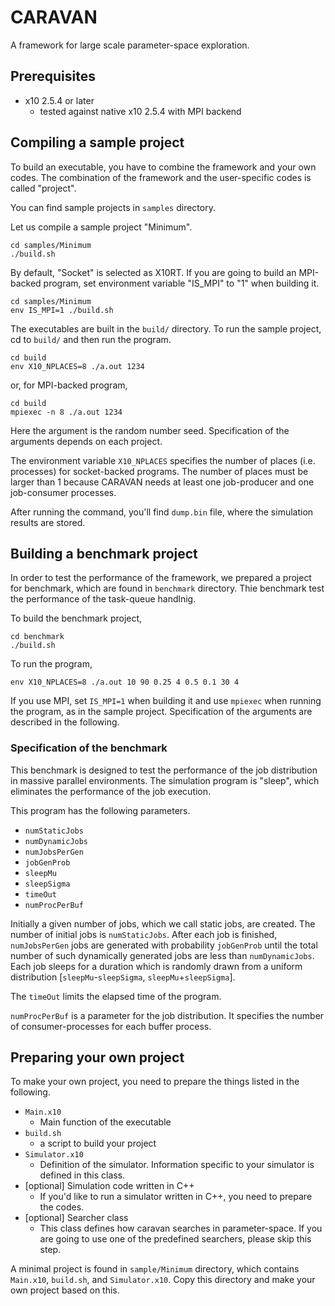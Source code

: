 
# CARAVAN

A framework for large scale parameter-space exploration.

## Prerequisites

- x10 2.5.4 or later
    - tested against native x10 2.5.4 with MPI backend

## Compiling a sample project

To build an executable, you have to combine the framework and your own codes.
The combination of the framework and the user-specific codes is called "project".

You can find sample projects in `samples` directory.

Let us compile a sample project "Minimum".

```
cd samples/Minimum
./build.sh
```

By default, "Socket" is selected as X10RT. If you are going to build an MPI-backed program, set environment variable "IS\_MPI" to "1" when building it.

```
cd samples/Minimum
env IS_MPI=1 ./build.sh
```

The executables are built in the `build/` directory. To run the sample project, cd to `build/` and then run the program.

```
cd build
env X10_NPLACES=8 ./a.out 1234
```

or, for MPI-backed program,

```
cd build
mpiexec -n 8 ./a.out 1234
```

Here the argument is the random number seed.
Specification of the arguments depends on each project.

The environment variable `X10_NPLACES` specifies the number of places (i.e. processes) for socket-backed programs.
The number of places must be larger than 1 because CARAVAN needs at least one job-producer and one job-consumer processes.

After running the command, you'll find `dump.bin` file, where the simulation results are stored.

## Building a benchmark project

In order to test the performance of the framework, we prepared a project for benchmark, which are found in `benchmark` directory.
Thie benchmark test the performance of the task-queue handlnig.

To build the benchmark project,

```
cd benchmark
./build.sh
```

To run the program,

```
env X10_NPLACES=8 ./a.out 10 90 0.25 4 0.5 0.1 30 4
```

If you use MPI, set `IS_MPI=1` when building it and use `mpiexec` when running the program, as in the sample project.
Specification of the arguments are described in the following.

### Specification of the benchmark

This benchmark is designed to test the performance of the job distribution in massive parallel environments.
The simulation program is "sleep", which eliminates the performance of the job execution.

This program has the following parameters.

- `numStaticJobs`
- `numDynamicJobs`
- `numJobsPerGen`
- `jobGenProb`
- `sleepMu`
- `sleepSigma`
- `timeOut`
- `numProcPerBuf`

Initially a given number of jobs, which we call static jobs, are created. The number of initial jobs is `numStaticJobs`.
After each job is finished, `numJobsPerGen` jobs are generated with probability `jobGenProb` until the total number of such dynamically generated jobs are less than `numDynamicJobs`.
Each job sleeps for a duration which is randomly drawn from a uniform distribution [`sleepMu`-`sleepSigma`, `sleepMu`+`sleepSigma`].

The `timeOut` limits the elapsed time of the program.

`numProcPerBuf` is a parameter for the job distribution. It specifies the number of consumer-processes for each buffer process.

## Preparing your own project

To make your own project, you need to prepare the things listed in the following.

- `Main.x10`
    - Main function of the executable
- `build.sh`
    - a script to build your project
- `Simulator.x10`
    - Definition of the simulator. Information specific to your simulator is defined in this class.
- [optional] Simulation code written in C++
    - If you'd like to run a simulator written in C++, you need to prepare the codes.
- [optional] Searcher class
    - This class defines how caravan searches in parameter-space. If you are going to use one of the predefined searchers, please skip this step.

A minimal project is found in `sample/Minimum` directory, which contains `Main.x10`, `build.sh`, and `Simulator.x10`.
Copy this directory and make your own project based on this.


